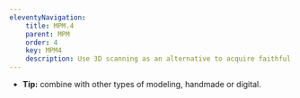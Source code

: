 ```yaml
---
eleventyNavigation:
    title: MPM.4
    parent: MPM
    order: 4
    key: MPM4
    description: Use 3D scanning as an alternative to acquire faithful digital models of the real object.
---
```

- **Tip:** combine with other types of modeling, handmade or digital.
